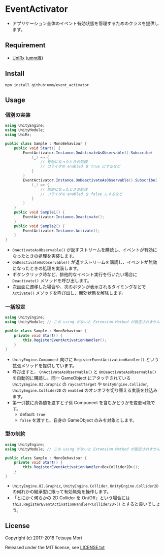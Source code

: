 # EventActivator

* アプリケーション全体のイベント有効状態を管理するためのクラスを提供します。

## Requirement

* [UniRx](https://github.com/neuecc/unirx) ([umm版](https://github.com/umm/unirx))

## Install

```shell
npm install github:umm/event_activator
```

## Usage

### 個別の実装

```csharp
using UnityEngine;
using UnityModule;
using UniRx;

public class Sample : MonoBehaviour {
    public void Start() {
        EventActivator.Instance.OnActivateAsObservable().Subscribe(
            (_) => {
                // 有効になったときの処理
                // コライダの enabled を true にするなど
            }
        )
        EventActivator.Instance.OnDeactivateAsObservable().Subscribe(
            (_) => {
                // 無効になったときの処理
                // コライダの enabled を false にするなど
            }
        )
    }
    public void Sample1() {
        EventActivator.Instance.Deactivate();
    }
    public void Sample2() {
        EventActivator.Instance.Activate();
    }
}
```

* `OnActivateAsObservable()` が返すストリームを購読し、イベントが有効になったときの処理を実装します。
* `OnDeactivateAsObservable()` が返すストリームを購読し、イベントが無効になったときの処理を実装します。
* ボタンクリック時など、排他的なイベント実行を行いたい場合に `Deactivate()` メソッドを呼び出します。
* 次画面に遷移した場合や、次のボタンが表示されるタイミングなどで `Activate()` メソッドを呼び出し、無効状態を解除します。

### 一括設定

```csharp
using UnityEngine;
using UnityModule; // この using がないと Extension Method が設定されません

public class Sample : MonoBehaviour {
    private void Start() {
        this.RegisterEventActivationHandler();
    }
}
```

* `UnityEngine.Component` 向けに `RegisterEventActivationHandler()` という拡張メソッドを提供しています。
* 呼び出すと、 `OnActivateAsObservable()` と `OnDeactivateAsObservable()` を自動的に購読し、同一 GameObject にアタッチされている `UnityEngine.UI.Graphic` の `raycastTarget` や `UnityEngine.Collider`, `UnityEngine.Collider2D` の `enabled` のオンオフを切り替える実装を仕込みます。
* 第一引数に真偽値を渡すと子孫 Component を含むかどうかを変更可能です。
  * default: `true`
  * `false` を渡すと、自身の GameObject のみを対象とします。

### 型の制約

```csharp
using UnityEngine;
using UnityModule; // この using がないと Extension Method が設定されません

public class Sample : MonoBehaviour {
    private void Start() {
        this.RegisterEventActivationHandler<BoxCollider2D>();
    }
}
```

* `UnityEngine.UI.Graphic`, `UnityEngine.Collider`, `UnityEngine.Collider2D` の何れかの継承型に限って有効無効を操作します。
* 「とにかく何らかの 2D Collider を On/Off」という場合には `this.RegisterEventActivationHandler<Collider2D>()` とすると良いでしょう。

## License

Copyright (c) 2017-2018 Tetsuya Mori

Released under the MIT license, see [LICENSE.txt](LICENSE.txt)

